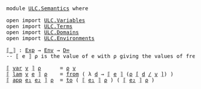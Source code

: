 <pre class="Agda">
<a id="14" class="Keyword">module</a> <a id="21" href="ULC.Semantics.html" class="Module">ULC.Semantics</a> <a id="35" class="Keyword">where</a>

<a id="42" class="Keyword">open</a> <a id="47" class="Keyword">import</a> <a id="54" href="ULC.Variables.html" class="Module">ULC.Variables</a>
<a id="68" class="Keyword">open</a> <a id="73" class="Keyword">import</a> <a id="80" href="ULC.Terms.html" class="Module">ULC.Terms</a>
<a id="90" class="Keyword">open</a> <a id="95" class="Keyword">import</a> <a id="102" href="ULC.Domains.html" class="Module">ULC.Domains</a>
<a id="114" class="Keyword">open</a> <a id="119" class="Keyword">import</a> <a id="126" href="ULC.Environments.html" class="Module">ULC.Environments</a>

<a id="⟦_⟧"></a><a id="144" href="ULC.Semantics.html#144" class="Function Operator">⟦_⟧</a> <a id="148" class="Symbol">:</a> <a id="150" href="ULC.Terms.html#70" class="Datatype">Exp</a> <a id="154" class="Symbol">→</a> <a id="156" href="ULC.Environments.html#140" class="Function">Env</a> <a id="160" class="Symbol">→</a> <a id="162" href="ULC.Domains.html#374" class="Postulate">D∞</a>
<a id="165" class="Comment">-- ⟦ e ⟧ ρ is the value of e with ρ giving the values of free variables </a>

<a id="239" href="ULC.Semantics.html#144" class="Function Operator">⟦</a> <a id="241" href="ULC.Terms.html#88" class="InductiveConstructor Operator">var</a> <a id="245" href="ULC.Semantics.html#245" class="Bound">v</a> <a id="247" href="ULC.Semantics.html#144" class="Function Operator">⟧</a> <a id="249" href="ULC.Semantics.html#249" class="Bound">ρ</a>      <a id="256" class="Symbol">=</a> <a id="258" href="ULC.Semantics.html#249" class="Bound">ρ</a> <a id="260" href="ULC.Semantics.html#245" class="Bound">v</a>
<a id="262" href="ULC.Semantics.html#144" class="Function Operator">⟦</a> <a id="264" href="ULC.Terms.html#134" class="InductiveConstructor">lam</a> <a id="268" href="ULC.Semantics.html#268" class="Bound">v</a> <a id="270" href="ULC.Semantics.html#270" class="Bound">e</a> <a id="272" href="ULC.Semantics.html#144" class="Function Operator">⟧</a> <a id="274" href="ULC.Semantics.html#274" class="Bound">ρ</a>    <a id="279" class="Symbol">=</a> <a id="281" href="Function.Bundles.html#7418" class="Field">from</a> <a id="286" class="Symbol">(</a> <a id="288" class="Symbol">λ</a> <a id="290" href="ULC.Semantics.html#290" class="Bound">d</a> <a id="292" class="Symbol">→</a> <a id="294" href="ULC.Semantics.html#144" class="Function Operator">⟦</a> <a id="296" href="ULC.Semantics.html#270" class="Bound">e</a> <a id="298" href="ULC.Semantics.html#144" class="Function Operator">⟧</a> <a id="300" class="Symbol">(</a><a id="301" href="ULC.Semantics.html#274" class="Bound">ρ</a> <a id="303" href="ULC.Environments.html#230" class="Function Operator">[</a> <a id="305" href="ULC.Semantics.html#290" class="Bound">d</a> <a id="307" href="ULC.Environments.html#230" class="Function Operator">/</a> <a id="309" href="ULC.Semantics.html#268" class="Bound">v</a> <a id="311" href="ULC.Environments.html#230" class="Function Operator">]</a><a id="312" class="Symbol">)</a> <a id="314" class="Symbol">)</a>
<a id="316" href="ULC.Semantics.html#144" class="Function Operator">⟦</a> <a id="318" href="ULC.Terms.html#184" class="InductiveConstructor">app</a> <a id="322" href="ULC.Semantics.html#322" class="Bound">e₁</a> <a id="325" href="ULC.Semantics.html#325" class="Bound">e₂</a> <a id="328" href="ULC.Semantics.html#144" class="Function Operator">⟧</a> <a id="330" href="ULC.Semantics.html#330" class="Bound">ρ</a>  <a id="333" class="Symbol">=</a> <a id="335" href="Function.Bundles.html#7394" class="Field">to</a> <a id="338" class="Symbol">(</a> <a id="340" href="ULC.Semantics.html#144" class="Function Operator">⟦</a> <a id="342" href="ULC.Semantics.html#322" class="Bound">e₁</a> <a id="345" href="ULC.Semantics.html#144" class="Function Operator">⟧</a> <a id="347" href="ULC.Semantics.html#330" class="Bound">ρ</a> <a id="349" class="Symbol">)</a> <a id="351" class="Symbol">(</a> <a id="353" href="ULC.Semantics.html#144" class="Function Operator">⟦</a> <a id="355" href="ULC.Semantics.html#325" class="Bound">e₂</a> <a id="358" href="ULC.Semantics.html#144" class="Function Operator">⟧</a> <a id="360" href="ULC.Semantics.html#330" class="Bound">ρ</a> <a id="362" class="Symbol">)</a>
</pre>